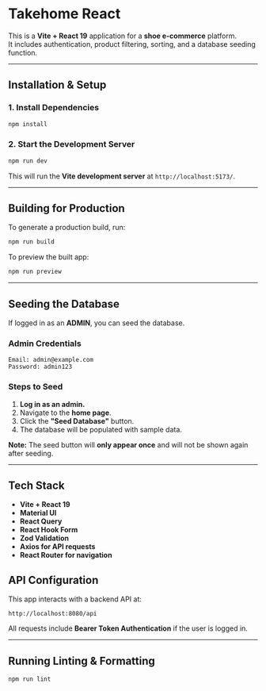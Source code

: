 # Takehome React

This is a **Vite + React 19** application for a **shoe e-commerce** platform.  
It includes authentication, product filtering, sorting, and a database seeding function.

---

## Installation & Setup

### 1. Install Dependencies
```sh
npm install
```

### 2. Start the Development Server
```sh
npm run dev
```
This will run the **Vite development server** at `http://localhost:5173/`.

---

## Building for Production
To generate a production build, run:
```sh
npm run build
```

To preview the built app:
```sh
npm run preview
```

---

## Seeding the Database

If logged in as an **ADMIN**, you can seed the database.

### **Admin Credentials**
```
Email: admin@example.com
Password: admin123
```

### **Steps to Seed**
1. **Log in as an admin.**
2. Navigate to the **home page**.
3. Click the **"Seed Database"** button.
4. The database will be populated with sample data.

**Note:** The seed button will **only appear once** and will not be shown again after seeding.

---

## Tech Stack
- **Vite + React 19**
- **Material UI**
- **React Query**
- **React Hook Form**
- **Zod Validation**
- **Axios for API requests**
- **React Router for navigation**

## API Configuration
This app interacts with a backend API at:
```
http://localhost:8080/api
```
All requests include **Bearer Token Authentication** if the user is logged in.

---

## Running Linting & Formatting
```sh
npm run lint
```
